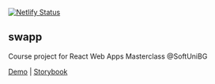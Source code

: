 [![Netlify Status](https://api.netlify.com/api/v1/badges/c1603ba4-3254-4dc5-99c6-9d556468c633/deploy-status)](https://app.netlify.com/sites/swapp-demo/deploys)

## swapp

Course project for React Web Apps Masterclass @SoftUniBG

[Demo](https://swapp-demo.netlify.com) | [Storybook](https://5dc5be427fc02b0008e41efb--swapp-demo.netlify.com/)
